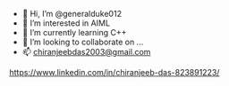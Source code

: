 - 👋 Hi, I’m @generalduke012
- 👀 I’m interested in AIML
- 🌱 I’m currently learning C++
- 💞️ I’m looking to collaborate on ...
- 📫 chiranjeebdas2003@gmail.com

<!---
generalduke012/generalduke012 is a ✨ special ✨ repository because its `README.md` (this file) appears on your GitHub profile.
You can click the Preview link to take a look at your changes.
--->
https://www.linkedin.com/in/chiranjeeb-das-823891223/
